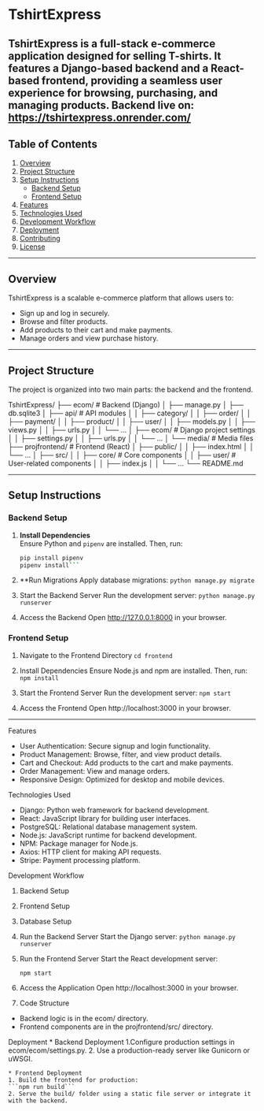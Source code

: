 # TshirtExpress

TshirtExpress is a full-stack e-commerce application designed for selling T-shirts. It features a Django-based backend and a React-based frontend, providing a seamless user experience for browsing, purchasing, and managing products.
Backend live on: https://tshirtexpress.onrender.com/
---

## Table of Contents

1. [Overview](#overview)
2. [Project Structure](#project-structure)
3. [Setup Instructions](#setup-instructions)
   - [Backend Setup](#backend-setup)
   - [Frontend Setup](#frontend-setup)
4. [Features](#features)
5. [Technologies Used](#technologies-used)
6. [Development Workflow](#development-workflow)
7. [Deployment](#deployment)
8. [Contributing](#contributing)
9. [License](#license)

---

## Overview

TshirtExpress is a scalable e-commerce platform that allows users to:

- Sign up and log in securely.
- Browse and filter products.
- Add products to their cart and make payments.
- Manage orders and view purchase history.

---

## Project Structure
The project is organized into two main parts: the backend and the frontend. 

TshirtExpress/
├── ecom/                # Backend (Django)
│   ├── manage.py
│   ├── db.sqlite3
│   ├── api/             # API modules
│   │   ├── category/
│   │   ├── order/
│   │   ├── payment/
│   │   ├── product/
│   │   ├── user/
│   │   ├── models.py
│   │   ├── views.py
│   │   ├── urls.py
│   │   └── ...
│   ├── ecom/            # Django project settings
│   │   ├── settings.py
│   │   ├── urls.py
│   │   └── ...
│   └── media/           # Media files
├── projfrontend/        # Frontend (React)
│   ├── public/
│   │   ├── index.html
│   │   └── ...
│   ├── src/
│   │   ├── core/        # Core components
│   │   ├── user/        # User-related components
│   │   ├── index.js
│   │   └── ...
└── README.md


---

## Setup Instructions

### Backend Setup

1. **Install Dependencies**  
   Ensure Python and `pipenv` are installed. Then, run:
   ```sh
   pip install pipenv
   pipenv install```

2. **Run Migrations
Apply database migrations:
    ```python manage.py migrate```

3. Start the Backend Server
Run the development server:
    ```python manage.py runserver```

4. Access the Backend
Open http://127.0.0.1:8000 in your browser.

### Frontend Setup

1. Navigate to the Frontend Directory
```cd frontend```

2. Install Dependencies
Ensure Node.js and npm are installed. Then, run:
```npm install```

3. Start the Frontend Server
Run the development server: 
```npm start```

4. Access the Frontend
Open http://localhost:3000 in your browser.

--- 

Features
* User Authentication: Secure signup and login functionality.
* Product Management: Browse, filter, and view product details.
* Cart and Checkout: Add products to the cart and make payments.
* Order Management: View and manage orders.
* Responsive Design: Optimized for desktop and mobile devices.



Technologies Used   
* Django: Python web framework for backend development.
* React: JavaScript library for building user interfaces.
* PostgreSQL: Relational database management system.
* Node.js: JavaScript runtime for backend development.
* NPM: Package manager for Node.js.
* Axios: HTTP client for making API requests.
* Stripe: Payment processing platform.  

Development Workflow

1. Backend Setup
2. Frontend Setup
3. Database Setup
4. Run the Backend Server
Start the Django server:
```python manage.py runserver```
5. Run the Frontend Server
   Start the React development server:

   ```npm start```

6. Access the Application
Open http://localhost:3000 in your browser.

7. Code Structure

* Backend logic is in the ecom/ directory.
* Frontend components are in the projfrontend/src/ directory.


Deployment
    * Backend Deployment
    1.Configure production settings in ecom/ecom/settings.py.
    2. Use a production-ready server like Gunicorn or uWSGI.

    * Frontend Deployment
    1. Build the frontend for production:
    ```npm run build```
    2. Serve the build/ folder using a static file server or integrate it with the backend.

